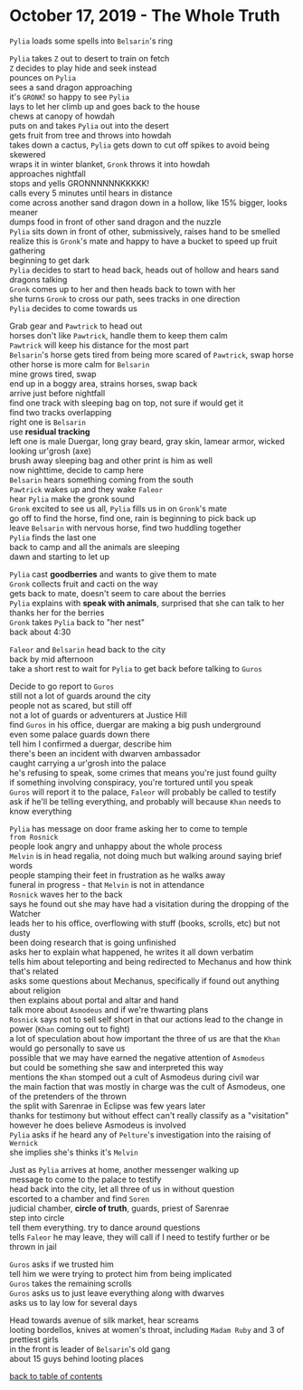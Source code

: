 # October 17, 2019 - The Whole Truth

`Pylia` loads some spells into `Belsarin`'s ring  

`Pylia` takes `Z` out to desert to train on fetch  
`Z` decides to play hide and seek instead  
pounces on `Pylia`  
sees a sand dragon approaching  
it's `GRONK`! so happy to see `Pylia`  
lays to let her climb up and goes back to the house  
chews at canopy of howdah  
puts on and takes `Pylia` out into the desert  
gets fruit from tree and throws into howdah  
takes down a cactus, `Pylia` gets down to cut off spikes to avoid being skewered  
wraps it in winter blanket, `Gronk` throws it into howdah  
approaches nightfall  
stops and yells GRONNNNNNKKKKK!  
calls every 5 minutes until hears in distance  
come across another sand dragon down in a hollow, like 15% bigger, looks meaner  
dumps food in front of other sand dragon and the nuzzle  
`Pylia` sits down in front of other, submissively, raises hand to be smelled  
realize this is `Gronk`'s mate and happy to have a bucket to speed up fruit gathering  
beginning to get dark  
`Pylia` decides to start to head back, heads out of hollow and hears sand dragons talking  
`Gronk` comes up to her and then heads back to town with her  
she turns `Gronk` to cross our path, sees tracks in one direction  
`Pylia` decides to come towards us  

Grab gear and `Pawtrick` to head out  
horses don't like `Pawtrick`, handle them to keep them calm  
`Pawtrick` will keep his distance for the most part  
`Belsarin`'s horse gets tired from being more scared of `Pawtrick`, swap horse  
other horse is more calm for `Belsarin`  
mine grows tired, swap  
end up in a boggy area, strains horses, swap back  
arrive just before nightfall  
find one track with sleeping bag on top, not sure if would get it  
find two tracks overlapping  
right one is `Belsarin`  
use **residual tracking**  
left one is male Duergar, long gray beard, gray skin, lamear armor, wicked looking ur'grosh (axe)  
brush away sleeping bag and other print is him as well  
now nighttime, decide to camp here   
`Belsarin` hears something coming from the south  
`Pawtrick` wakes up and they wake `Faleor`  
hear `Pylia` make the gronk sound  
`Gronk` excited to see us all, `Pylia` fills us in on `Gronk`'s mate  
go off to find the horse, find one, rain is beginning to pick back up  
leave `Belsarin` with nervous horse, find two huddling together  
`Pylia` finds the last one  
back to camp and all the animals are sleeping  
dawn and starting to let up  

`Pylia` cast **goodberries** and wants to give them to mate  
`Gronk` collects fruit and cacti on the way  
gets back to mate, doesn't seem to care about the berries  
`Pylia` explains with **speak with animals**, surprised that she can talk to her  
thanks her for the berries  
`Gronk` takes `Pylia` back to "her nest"  
back about 4:30  

`Faleor` and `Belsarin` head back to the city  
back by mid afternoon  
take a short rest to wait for `Pylia` to get back before talking to `Guros`  

Decide to go report to `Guros`  
still not a lot of guards around the city  
people not as scared, but still off  
not a lot of guards or adventurers at Justice Hill  
find `Guros` in his office, duergar are making a big push underground  
even some palace guards down there  
tell him I confirmed a duergar, describe him  
there's been an incident with dwarven ambassador  
caught carrying a ur'grosh into the palace  
he's refusing to speak, some crimes that means you're just found guilty  
if something involving conspiracy, you're tortured until you speak  
`Guros` will report it to the palace, `Faleor` will probably be called to testify  
ask if he'll be telling everything, and probably will because `Khan` needs to know everything  

`Pylia` has message on door frame asking her to come to temple `from Rosnick`  
people look angry and unhappy about the whole process  
`Melvin` is in head regalia, not doing much but walking around saying brief words  
people stamping their feet in frustration as he walks away  
funeral in progress - that `Melvin` is not in attendance  
`Rosnick` waves her to the back  
says he found out she may have had a visitation during the dropping of the Watcher  
leads her to his office, overflowing with stuff (books, scrolls, etc) but not dusty  
been doing research that is going unfinished  
asks her to explain what happened, he writes it all down verbatim  
tells him about teleporting and being redirected to Mechanus and how think that's related  
asks some questions about Mechanus, specifically if found out anything about religion  
then explains about portal and altar and hand  
talk more about `Asmodeus` and if we're thwarting plans  
`Rosnick` says not to sell self short in that our actions lead to the change in power (`Khan` coming out to fight)  
a lot of speculation about how important the three of us are that the `Khan` would go personally to save us  
possible that we may have earned the negative attention of `Asmodeus`  
but could be something she saw and interpreted this way  
mentions the `Khan` stomped out a cult of Asmodeus during civil war  
the main faction that was mostly in charge was the cult of Asmodeus, one of the pretenders of the thrown  
the split with Sarenrae in Eclipse was few years later  
thanks for testimony but without effect can't really classify as a "visitation"  
however he does believe Asmodeus is involved  
`Pylia` asks if he heard any of `Pelture`'s investigation into the raising of `Wernick`  
she implies she's thinks it's `Melvin`  

Just as `Pylia` arrives at home, another messenger walking up  
message to come to the palace to testify  
head back into the city, let all three of us in without question  
escorted to a chamber and find `Soren`  
judicial chamber, **circle of truth**, guards, priest of Sarenrae  
step into circle  
tell them everything. try to dance around questions  
tells `Faleor` he may leave, they will call if I need to testify further or be thrown in jail  

`Guros` asks if we trusted him  
tell him we were trying to protect him from being implicated  
`Guros` takes the remaining scrolls  
`Guros` asks us to just leave everything along with dwarves  
asks us to lay low for several days  

Head towards avenue of silk market, hear screams  
looting bordellos, knives at women's throat, including `Madam Ruby` and 3 of prettiest girls  
in the front is leader of `Belsarin`'s old gang  
about 15 guys behind looting places  

[back to table of contents](/sessions/README.md)
